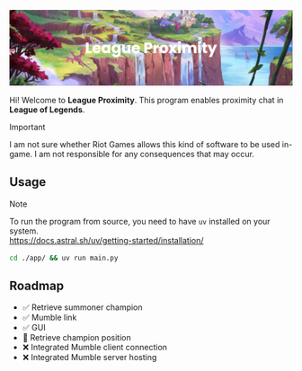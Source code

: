 ![Banner](assets/banner.png)

Hi! Welcome to **League Proximity**. This program enables proximity chat in **League of Legends**.

> [!IMPORTANT]
> I am not sure whether Riot Games allows this kind of software to be used in-game. I am not responsible for any consequences that may occur.

## Usage

> [!NOTE]
> To run the program from source, you need to have `uv` installed on your system.  
> https://docs.astral.sh/uv/getting-started/installation/

```bash
cd ./app/ && uv run main.py
```

## Roadmap

- ✅ Retrieve summoner champion
- ✅ Mumble link
- ✅ GUI
- 🚧 Retrieve champion position
- ❌ Integrated Mumble client connection
- ❌ Integrated Mumble server hosting
